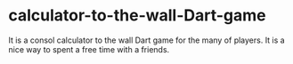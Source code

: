 # calculator-to-the-wall-Dart-game
It is a consol calculator to the wall Dart game for the many of players. It is a nice way to spent a free time with a friends.
